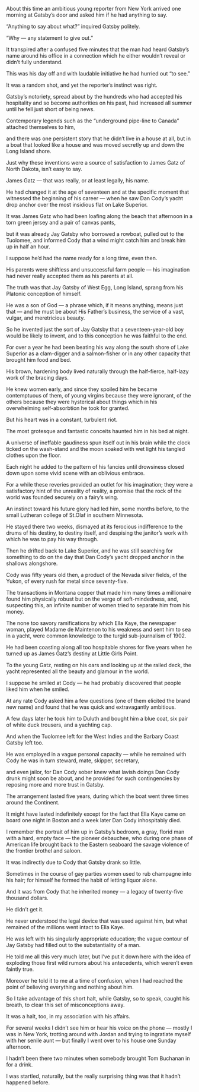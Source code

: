 
About this time an ambitious young reporter from New York arrived one morning at Gatsby’s door and asked him if he had anything to say.

“Anything to say about what?” inquired Gatsby politely.

“Why — any statement to give out.”

It transpired after a confused five minutes that the man had heard Gatsby’s name around his office in a connection which he either wouldn’t reveal or didn’t fully understand.

This was his day off and with laudable initiative he had hurried out “to see.”

It was a random shot, and yet the reporter’s instinct was right.

Gatsby’s notoriety, spread about by the hundreds who had accepted his hospitality and so become authorities on his past, had increased all summer until he fell just short of being news.

Contemporary legends such as the “underground pipe-line to Canada” attached themselves to him,

and there was one persistent story that he didn’t live in a house at all, but in a boat that looked like a house and was moved secretly up and down the Long Island shore.

Just why these inventions were a source of satisfaction to James Gatz of North Dakota, isn’t easy to say.

James Gatz — that was really, or at least legally, his name.

He had changed it at the age of seventeen and at the specific moment that witnessed the beginning of his career — when he saw Dan Cody’s yacht drop anchor over the most insidious flat on Lake Superior.

It was James Gatz who had been loafing along the beach that afternoon in a torn green jersey and a pair of canvas pants,

but it was already Jay Gatsby who borrowed a rowboat, pulled out to the Tuolomee, and informed Cody that a wind might catch him and break him up in half an hour.

I suppose he’d had the name ready for a long time, even then.

His parents were shiftless and unsuccessful farm people — his imagination had never really accepted them as his parents at all.

The truth was that Jay Gatsby of West Egg, Long Island, sprang from his Platonic conception of himself.

He was a son of God — a phrase which, if it means anything, means just that — and he must be about His Father’s business, the service of a vast, vulgar, and meretricious beauty.

So he invented just the sort of Jay Gatsby that a seventeen-year-old boy would be likely to invent, and to this conception he was faithful to the end.

For over a year he had been beating his way along the south shore of Lake Superior as a clam-digger and a salmon-fisher or in any other capacity that brought him food and bed.

His brown, hardening body lived naturally through the half-fierce, half-lazy work of the bracing days.

He knew women early, and since they spoiled him he became contemptuous of them, of young virgins because they were ignorant, of the others because they were hysterical about things which in his overwhelming self-absorbtion he took for granted.

But his heart was in a constant, turbulent riot.

The most grotesque and fantastic conceits haunted him in his bed at night.

A universe of ineffable gaudiness spun itself out in his brain while the clock ticked on the wash-stand and the moon soaked with wet light his tangled clothes upon the floor.

Each night he added to the pattern of his fancies until drowsiness closed down upon some vivid scene with an oblivious embrace.

For a while these reveries provided an outlet for his imagination; they were a satisfactory hint of the unreality of reality, a promise that the rock of the world was founded securely on a fairy’s wing.

An instinct toward his future glory had led him, some months before, to the small Lutheran college of St.Olaf in southern Minnesota.

He stayed there two weeks, dismayed at its ferocious indifference to the drums of his destiny, to destiny itself, and despising the janitor’s work with which he was to pay his way through.

Then he drifted back to Lake Superior, and he was still searching for something to do on the day that Dan Cody’s yacht dropped anchor in the shallows alongshore.

Cody was fifty years old then, a product of the Nevada silver fields, of the Yukon, of every rush for metal since seventy-five.

The transactions in Montana copper that made him many times a millionaire found him physically robust but on the verge of soft-mindedness, and, suspecting this, an infinite number of women tried to separate him from his money.

The none too savory ramifications by which Ella Kaye, the newspaper woman, played Madame de Maintenon to his weakness and sent him to sea in a yacht, were common knowledge to the turgid sub-journalism of 1902.

He had been coasting along all too hospitable shores for five years when he turned up as James Gatz’s destiny at Little Girls Point.

To the young Gatz, resting on his oars and looking up at the railed deck, the yacht represented all the beauty and glamour in the world.

I suppose he smiled at Cody — he had probably discovered that people liked him when he smiled.

At any rate Cody asked him a few questions (one of them elicited the brand new name) and found that he was quick and extravagantly ambitious.

A few days later he took him to Duluth and bought him a blue coat, six pair of white duck trousers, and a yachting cap.

And when the Tuolomee left for the West Indies and the Barbary Coast Gatsby left too.

He was employed in a vague personal capacity — while he remained with Cody he was in turn steward, mate, skipper, secretary,

and even jailor, for Dan Cody sober knew what lavish doings Dan Cody drunk might soon be about, and he provided for such contingencies by reposing more and more trust in Gatsby.

The arrangement lasted five years, during which the boat went three times around the Continent.

It might have lasted indefinitely except for the fact that Ella Kaye came on board one night in Boston and a week later Dan Cody inhospitably died.

I remember the portrait of him up in Gatsby’s bedroom, a gray, florid man with a hard, empty face — the pioneer debauchee, who during one phase of American life brought back to the Eastern seaboard the savage violence of the frontier brothel and saloon.

It was indirectly due to Cody that Gatsby drank so little.

Sometimes in the course of gay parties women used to rub champagne into his hair; for himself he formed the habit of letting liquor alone.

And it was from Cody that he inherited money — a legacy of twenty-five thousand dollars.

He didn’t get it.

He never understood the legal device that was used against him, but what remained of the millions went intact to Ella Kaye.

He was left with his singularly appropriate education; the vague contour of Jay Gatsby had filled out to the substantiality of a man.

He told me all this very much later, but I’ve put it down here with the idea of exploding those first wild rumors about his antecedents, which weren’t even faintly true.

Moreover he told it to me at a time of confusion, when I had reached the point of believing everything and nothing about him.

So I take advantage of this short halt, while Gatsby, so to speak, caught his breath, to clear this set of misconceptions away.

It was a halt, too, in my association with his affairs.

For several weeks I didn’t see him or hear his voice on the phone — mostly I was in New York, trotting around with Jordan and trying to ingratiate myself with her senile aunt — but finally I went over to his house one Sunday afternoon.

I hadn’t been there two minutes when somebody brought Tom Buchanan in for a drink.

I was startled, naturally, but the really surprising thing was that it hadn’t happened before.
